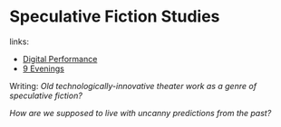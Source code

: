 # Speculative Fiction Studies

links:
- [Digital Performance](https://ebookcentral.proquest.com/lib/cm/detail.action?docID=3338680)
- [9 Evenings](http://www.fondation-langlois.org/html/e/selection.php?Selection=9EVO)

Writing:
*Old technologically-innovative theater work as a genre of speculative fiction?*

*How are we supposed to live with uncanny predictions from the past?*
